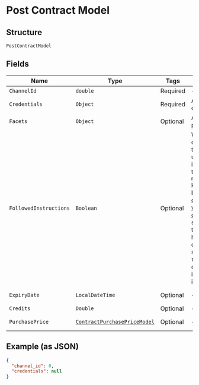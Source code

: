 
# Post Contract Model

## Structure

`PostContractModel`

## Fields

| Name | Type | Tags | Description | Getter | Setter |
|  --- | --- | --- | --- | --- | --- |
| `ChannelId` | `double` | Required | - | double getChannelId() | setChannelId(double channelId) |
| `Credentials` | `Object` | Required | An object with credentials data | Object getCredentials() | setCredentials(Object credentials) |
| `Facets` | `Object` | Optional | An object with product parameters | Object getFacets() | setFacets(Object facets) |
| `FollowedInstructions` | `Boolean` | Optional | When creating contracts for Channels that require the end-user to follow instructions (based on the `manual_setup_required` key in the response body for the [Retrieve details for channel with support for contracts](https://vonq.stoplight.io/docs/hapi/b3A6NTUxMjYwODI-retrieve-details-for-channel-with-support-for-contracts) endpoint), set this value to `true` to confirm the user has done so. For quality purposes, setting this field to `true` for Channels that don't require following instructions will result in a 400 Bad Request. | Boolean getFollowedInstructions() | setFollowedInstructions(Boolean followedInstructions) |
| `ExpiryDate` | `LocalDateTime` | Optional | - | LocalDateTime getExpiryDate() | setExpiryDate(LocalDateTime expiryDate) |
| `Credits` | `Double` | Optional | - | Double getCredits() | setCredits(Double credits) |
| `PurchasePrice` | [`ContractPurchasePriceModel`](../../doc/models/contract-purchase-price-model.md) | Optional | - | ContractPurchasePriceModel getPurchasePrice() | setPurchasePrice(ContractPurchasePriceModel purchasePrice) |

## Example (as JSON)

```json
{
  "channel_id": 0,
  "credentials": null
}
```

